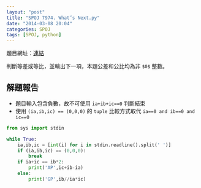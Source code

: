```yaml
---
layout: "post"
title: "SPOJ 7974. What’s Next.py"
date: "2014-03-08 20:04"
categories: SPOJ
tags: [SPOJ, python]
---
```

題目網址：[連結](http://www.spoj.com/problems/ACPC10A/)

判斷等差或等比，並輸出下一項，本題公差和公比均為非 `$0$` 整數。

## 解題報告

* 題目輸入包含負數，故不可使用 `ia+ib+ic==0` 判斷結束
* 使用 `(ia,ib,ic) == (0,0,0)` 的 `tuple` 比較方式取代 `ia==0 and ib==0 and ic==0`

```python
from sys import stdin

while True:
	ia,ib,ic = [int(i) for i in stdin.readline().split(' ')]
	if (ia,ib,ic) == (0,0,0):
		break
	if ia+ic == ib*2:
		print('AP',ic+ib-ia)
	else:
		print('GP',ib//ia*ic)
```
